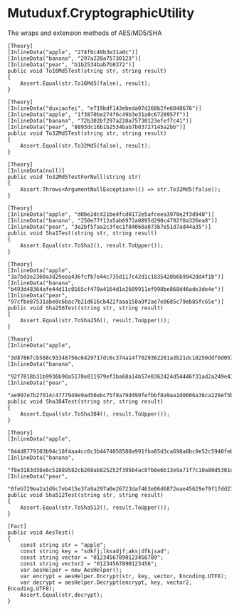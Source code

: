# Mutuduxf.CryptographicUtility

The wraps and extension methods of AES/MD5/SHA

    [Theory]
    [InlineData("apple", "274f6c49b3e31a0c")]
    [InlineData("banana", "297a228a75730123")]
    [InlineData("pear", "b1b2534bab7b0372")]
    public void To16Md5Test(string str, string result)
    {
        Assert.Equal(str.To16Md5(false), result);
    }

    [Theory]
    [InlineData("duxiaofei", "e719bdf143ebeda07d268b2fe6848676")]
    [InlineData("apple", "1f3870be274f6c49b3e31a0c6728957f")]
    [InlineData("banana", "72b302bf297a228a75730123efef7c41")]
    [InlineData("pear", "8893dc16b1b2534bab7b03727145a2bb")]
    public void To32Md5Test(string str, string result)
    {
        Assert.Equal(str.To32Md5(false), result);
    }

    [Theory]
    [InlineData(null)]
    public void To32Md5TestForNull(string str)
    {
        Assert.Throws<ArgumentNullException>(() => str.To32Md5(false));
    }

    [Theory]
    [InlineData("apple", "d0be2dc421be4fcd0172e5afceea3970e2f3d940")]
    [InlineData("banana", "250e77f12a5ab6972a0895d290c4792f0a326ea8")]
    [InlineData("pear", "3e2bf5faa2c3fec1f84068a073b7e51d7ad44a35")]
    public void Sha1Test(string str, string result)
    {
        Assert.Equal(str.ToSha1(), result.ToUpper());
    }

    [Theory]
    [InlineData("apple", "3a7bd3e2360a3d29eea436fcfb7e44c735d117c42d1c1835420b6b9942dd4f1b")]
    [InlineData("banana", "b493d48364afe44d11c0165cf470a4164d1e2609911ef998be868d46ade3de4e")]
    [InlineData("pear", "97cfbe87531abe0c6bac7b21d616cb422faaa158a9f2ae7e8685c79eb85fc65e")]
    public void Sha256Test(string str, string result)
    {
        Assert.Equal(str.ToSha256(), result.ToUpper());
    }

    [Theory]
    [InlineData("apple",
        "3d8786fcb588c93348756c6429717dc6c374a14f7029362281a3b21dc10250ddf0d0578052749822eb08bc0dc1e68b0f")]
    [InlineData("banana",
        "92f7818b31b9936b90a5178e811979ef3ba68a14b57e8362424d54446f31ad2a249e4306628ad33ccb28b3e9dc5e043e")]
    [InlineData("pear",
        "ae997e7b27014c4777949e9ad50ebc75f8a79d499fefbbf8a9aa1d0606a36ca228ef5b8cc8085b54faf9655b6f1ab57b")]
    public void Sha384Test(string str, string result)
    {
        Assert.Equal(str.ToSha384(), result.ToUpper());
    }

    [Theory]
    [InlineData("apple",
        "844d8779103b94c18f4aa4cc0c3b4474058580a991fba85d3ca698a0bc9e52c5940feb7a65a3a290e17e6b23ee943ecc4f73e7490327245b4fe5d5efb590feb2")]
    [InlineData("banana",
        "f8e3183d38e6c51889582cb260ab825252f395b4ac8fb0e6b13e9a71f7c10a80d5301e4a949f2783cb0c20205f1d850f87045f4420ad2271c8fd5f0cd8944be3")]
    [InlineData("pear",
        "0feb729ea2a1d6c7eb415e3fa9a297a0e26723daf463e06d6872eae45629e79f1fdd277741f92f5acb3e55611875453e747f9770176d4284eaffe588e31bad3a")]
    public void Sha512Test(string str, string result)
    {
        Assert.Equal(str.ToSha512(), result.ToUpper());
    }

    [Fact]
    public void AesTest()
    {
        const string str = "apple";
        const string key = "sdkfj;lksadjf;aksjdfkjsad";
        const string vector = "01234567890123456789";
        const string vector2 = "01234567890123456";
        var aesHelper = new AesHelper();
        var encrypt = aesHelper.Encrypt(str, key, vector, Encoding.UTF8);
        var decrypt = aesHelper.Decrypt(encrypt, key, vector2, Encoding.UTF8);
        Assert.Equal(str,decrypt);
    }